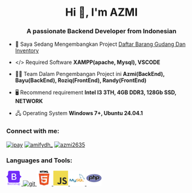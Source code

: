 <h1 align="center">Hi 👋, I'm AZMI</h1>
<h3 align="center">A passionate Backend Developer from Indonesian</h3>

- 🔭 Saya Sedang Mengembangkan Project [Daftar Barang Gudang Dan Inventory](http://8.215.28.46:2140/1a/daftargudang.php)

- </> Required Software **XAMPP(apache, Mysql), VSCODE**

- 🤜🤛 Team Dalam Pengembangan Project ini **Azmi(BackEnd), Bayu(BackEnd), Roziq(FrontEnd), Randy(FrontEnd)**

- 🖥️ Recommend requirement **Intel I3 3TH, 4GB DDR3, 128Gb SSD, NETWORK**

- 🖧 Operating System **Windows 7+, Ubuntu 24.04.1**

<h3 align="left">Connect with me:</h3>
<p align="left">
<a href="https://dev.to/ipay" target="blank"><img align="center" src="https://raw.githubusercontent.com/rahuldkjain/github-profile-readme-generator/master/src/images/icons/Social/devto.svg" alt="ipay" height="30" width="40" /></a>
<a href="https://instagram.com/amifydh_" target="blank"><img align="center" src="https://raw.githubusercontent.com/rahuldkjain/github-profile-readme-generator/master/src/images/icons/Social/instagram.svg" alt="amifydh_" height="30" width="40" /></a>
<a href="https://discord.gg/azmi2635" target="blank"><img align="center" src="https://raw.githubusercontent.com/rahuldkjain/github-profile-readme-generator/master/src/images/icons/Social/discord.svg" alt="azmi2635" height="30" width="40" /></a>
</p>

<h3 align="left">Languages and Tools:</h3>
<p align="left"> <a href="https://getbootstrap.com" target="_blank" rel="noreferrer"> <img src="https://raw.githubusercontent.com/devicons/devicon/master/icons/bootstrap/bootstrap-plain-wordmark.svg" alt="bootstrap" width="40" height="40"/> </a> <a href="https://git-scm.com/" target="_blank" rel="noreferrer"> <img src="https://www.vectorlogo.zone/logos/git-scm/git-scm-icon.svg" alt="git" width="40" height="40"/> </a> <a href="https://www.w3.org/html/" target="_blank" rel="noreferrer"> <img src="https://raw.githubusercontent.com/devicons/devicon/master/icons/html5/html5-original-wordmark.svg" alt="html5" width="40" height="40"/> </a> <a href="https://developer.mozilla.org/en-US/docs/Web/JavaScript" target="_blank" rel="noreferrer"> <img src="https://raw.githubusercontent.com/devicons/devicon/master/icons/javascript/javascript-original.svg" alt="javascript" width="40" height="40"/> </a> <a href="https://www.mysql.com/" target="_blank" rel="noreferrer"> <img src="https://raw.githubusercontent.com/devicons/devicon/master/icons/mysql/mysql-original-wordmark.svg" alt="mysql" width="40" height="40"/> </a> <a href="https://www.php.net" target="_blank" rel="noreferrer"> <img src="https://raw.githubusercontent.com/devicons/devicon/master/icons/php/php-original.svg" alt="php" width="40" height="40"/> </a> </p>
